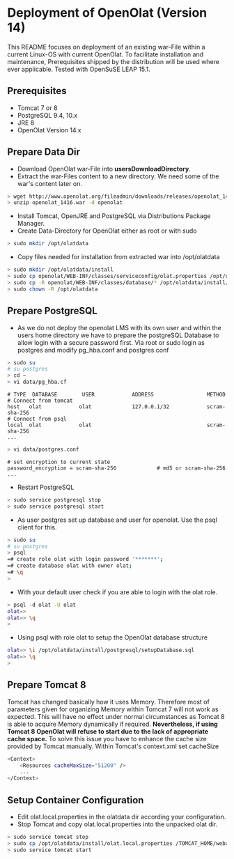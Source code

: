 # Deployment of OpenOlat (Version 14)

This README focuses on deployment of an existing war-File within a current Linux-OS with current OpenOlat. 
To facilitate installation and maintenance, Prerequisites shipped by the distribution will be used where ever applicable. 
Tested with OpenSuSE LEAP 15.1. 
   
## Prerequisites

* Tomcat 7 or 8
* PostgreSQL 9.4, 10.x
* JRE 8
* OpenOlat Version 14.x


## Prepare Data Dir

* Download OpenOlat war-File into <b>usersDownloadDirectory</b>.
* Extract the war-Files content to a new directory. We need some of the war's content later on. 

```bash 
> wget http://www.openolat.org/fileadmin/downloads/releases/openolat_1416.war
> unzip openolat_1416.war -d openolat
```
* Install Tomcat, OpenJRE and PostgreSQL via Distributions Package Manager.
* Create Data-Directory for OpenOlat either as root or with sudo

```bash 
> sudo mkdir /opt/olatdata
```

* Copy files needed for installation from extracted war into /opt/olatdata
  
```bash 
> sudo mkdir /opt/olatdata/install
> sudo cp openolat/WEB-INF/classes/serviceconfig/olat.properties /opt/olatdata/install/olat.local.properties
> sudo cp -R openolat/WEB-INF/classes/database/* /opt/olatdata/install/
> sudo chown -R /opt/olatdata
```

## Prepare PostgreSQL

* As we do not deploy the openolat LMS with its own user and within the users home directory we have to prepare the postgreSQL Database to 
allow login with a secure password first. Via root or sudo login as postgres and modify pg_hba.conf and postgres.conf  

```bash 
> sudo su 
# su postgres
> cd ~
> vi data/pg_hba.cf
```

```
# TYPE  DATABASE        USER            ADDRESS                 METHOD
# Connect from tomcat
host   olat            olat             127.0.0.1/32            scram-sha-256
# Connect from psql
local  olat            olat                                     scram-sha-256
...
```

```bash
> vi data/postgres.conf
```
```
# set encryption to current state
password_encryption = scram-sha-256             # md5 or scram-sha-256
...
```

* Restart PostgreSQL

```bash 
> sudo service postgresql stop
> sudo service postgresql start
```
 
* As user postgres set up database and user for openolat. Use the psql client for this. 

```bash 
> sudo su 
# su postgres
> psql
=# create role olat with login password '*******';
=# create database olat with owner olat;
=# \q
>
```

* With your default user check if you are able to login with the olat role.

```bash 
> psql -d olat -U olat 
olat=>
olat=> \q
>
```

* Using psql with role olat to setup the OpenOlat database structure

```bash 
olat=> \i /opt/olatdata/install/postgresql/setupDatabase.sql
olat=> \q
>
```

## Prepare Tomcat 8

Tomcat has changed basically how it uses Memory. Therefore most of parameters given for organizing Memory within Tomcat 7 will not work as expected. This will have no effect under normal circumstances as Tomcat 8 is able to acquire Memory dynamically if required. 
<b>Nevertheless, if using Tomcat 8 OpenOlat will refuse to start due to the lack of appropriate cache space.</b> To solve this issue you have to enhance the cache size provided by Tomcat manually. Within Tomcat's context.xml set cacheSize

```bash 
<Context>
    <Resources cacheMaxSize="51200" />
	...
</Context>
```

## Setup Container Configuration  

* Edit olat.local.properties in the olatdata dir according your configuration. 
* Stop Tomcat and copy olat.local.properties into the unpacked olat dir.

```bash 
> sudo service tomcat stop
> sudo cp /opt/olatdata/install/olat.local.properties /TOMCAT_HOME/webapps/openolat/WEB-INF/classes/olat.local.properties
> sudo service tomcat start
```
  




 
